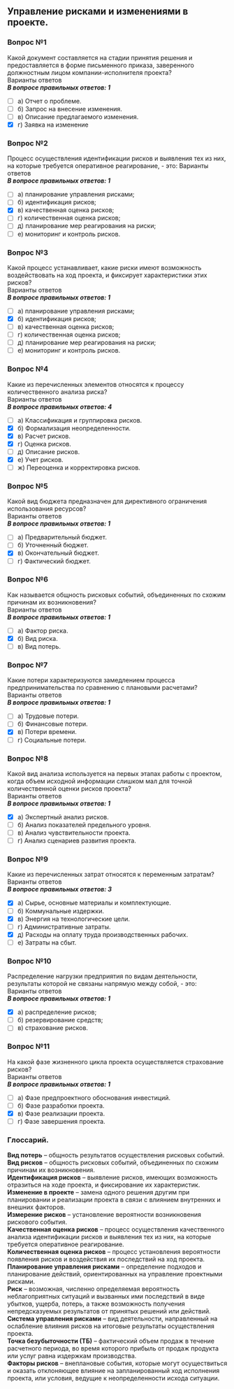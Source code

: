 ## Управление рисками и изменениями в проекте.
### Вопрос №1
Какой документ составляется на стадии принятия решения и предоставляется в форме письменного приказа, заверенного должностным лицом компании-исполнителя проекта?<br>
Варианты ответов<br>
***В вопросе правильных ответов: 1***
- [ ] а) Отчет о проблеме.
- [ ] б) Запрос на внесение изменения.
- [ ] в) Описание предлагаемого изменения.
- [X] г) Заявка на изменение
### Вопрос №2
Процесс осуществления идентификации рисков и выявления тех из них, на которые требуется оперативное реагирование, - это:
Варианты ответов<br>
***В вопросе правильных ответов: 1***
- [ ] а) планирование управления рисками;
- [ ] б) идентификация рисков;
- [X] в) качественная оценка рисков;
- [ ] г) количественная оценка рисков;
- [ ] д) планирование мер реагирования на риски;
- [ ] е) мониторинг и контроль рисков.
### Вопрос №3
Какой процесс устанавливает, какие риски имеют возможность воздействовать на ход проекта, и фиксирует характеристики этих рисков?<br>
Варианты ответов<br>
***В вопросе правильных ответов: 1***
- [ ] а) планирование управления рисками;
- [X] б) идентификация рисков;
- [ ] в) качественная оценка рисков;
- [ ] г) количественная оценка рисков;
- [ ] д) планирование мер реагирования на риски;
- [ ] е) мониторинг и контроль рисков.
### Вопрос №4
Какие из перечисленных элементов относятся к процессу количественного анализа риска?<br>
Варианты ответов<br>
***В вопросе правильных ответов: 4***
- [ ] а) Классификация и группировка рисков.
- [X] б) Формализация неопределенности.
- [X] в) Расчет рисков.
- [X] г) Оценка рисков.
- [ ] д) Описание рисков.
- [X] е) Учет рисков.
- [ ] ж) Переоценка и корректировка рисков.
### Вопрос №5
Какой вид бюджета предназначен для директивного ограничения использования ресурсов?<br>
Варианты ответов<br>
***В вопросе правильных ответов: 1***
- [ ] а) Предварительный бюджет.
- [ ] б) Уточненный бюджет.
- [X] в) Окончательный бюджет.
- [ ] г) Фактический бюджет.
### Вопрос №6
Как называется общность рисковых событий, объединенных по схожим причинам их возникновения?<br>
Варианты ответов<br>
***В вопросе правильных ответов: 1***
- [ ] а) Фактор риска.
- [X] б) Вид риска.
- [ ] в) Вид потерь.
### Вопрос №7
Какие потери характеризуются замедлением процесса предпринимательства по сравнению с плановыми расчетами?<br>
Варианты ответов<br>
***В вопросе правильных ответов: 1***
- [ ] а) Трудовые потери.
- [ ] б) Финансовые потери.
- [X] в) Потери времени.
- [ ] г) Социальные потери.
### Вопрос №8
Какой вид анализа используется на первых этапах работы с проектом, когда объем исходной информации слишком мал для точной количественной оценки рисков проекта?<br>
Варианты ответов<br>
***В вопросе правильных ответов: 1***
- [X] а) Экспертный анализ рисков.
- [ ] б) Анализ показателей предельного уровня.
- [ ] в) Анализ чувствительности проекта.
- [ ] г) Анализ сценариев развития проекта.
### Вопрос №9
Какие из перечисленных затрат относятся к переменным затратам?<br>
Варианты ответов<br>
***В вопросе правильных ответов: 3***
- [X] а) Сырье, основные материалы и комплектующие.
- [ ] б) Коммунальные издержки.
- [X] в) Энергия на технологические цели.
- [ ] г) Административные затраты.
- [X] д) Расходы на оплату труда производственных рабочих.
- [ ] е) Затраты на сбыт.
### Вопрос №10
Распределение нагрузки предприятия по видам деятельности, результаты которой не связаны напрямую между собой, - это:
Варианты ответов<br>
***В вопросе правильных ответов: 1***
- [X] а) распределение рисков;
- [ ] б) резервирование средств;
- [ ] в) страхование рисков.
### Вопрос №11
На какой фазе жизненного цикла проекта осуществляется страхование рисков?<br>
Варианты ответов<br>
***В вопросе правильных ответов: 1***
- [ ] а) Фазе предпроектного обоснования инвестиций.
- [ ] б) Фазе разработки проекта.
- [X] в) Фазе реализации проекта.
- [ ] г) Фазе завершения проекта.

### Глоссарий.

**Вид потерь** – общность результатов осуществления рисковых событий.<br>
**Вид рисков** – общность рисковых событий, объединенных по схожим причинам их возникновения.<br>
**Идентификация рисков** – выявление рисков, имеющих возможность отразиться на ходе проекта, и фиксирование их характеристик.<br>
**Изменение в проекте** – замена одного решения другим при планировании и реализации проекта в связи с влиянием внутренних и внешних факторов.<br>
**Измерение рисков** – установление вероятности возникновения рискового события.<br>
**Качественная оценка рисков** – процесс осуществления качественного анализа идентификации рисков и выявления тех из них, на которые требуется оперативное реагирование.<br>
**Количественная оценка рисков** – процесс установления вероятности появления рисков и воздействия их последствий на ход проекта.<br>
**Планирование управления рисками** – определение подходов и планирование действий, ориентированных на управление проектными рисками.<br>
**Риск** – возможная, численно определяемая вероятность неблагоприятных ситуаций и вызванных ими последствий в виде убытков, ущерба, потерь, а также возможность получения непредсказуемых результатов от принятых решений или действий.<br>
**Система управления рисками** – вид деятельности, направленный на ослабление влияния рисков на итоговые результаты осуществления проекта.<br>
**Точка безубыточности (ТБ)** – фактический объем продаж в течение расчетного периода, во время которого прибыль от продаж продукта или услуг равна издержкам производства.<br>
**Факторы рисков** – внеплановые события, которые могут осуществиться и оказать отклоняющее влияние на запланированный ход исполнения проекта, или условия, ведущие к неопределенности исхода ситуации.<br>



